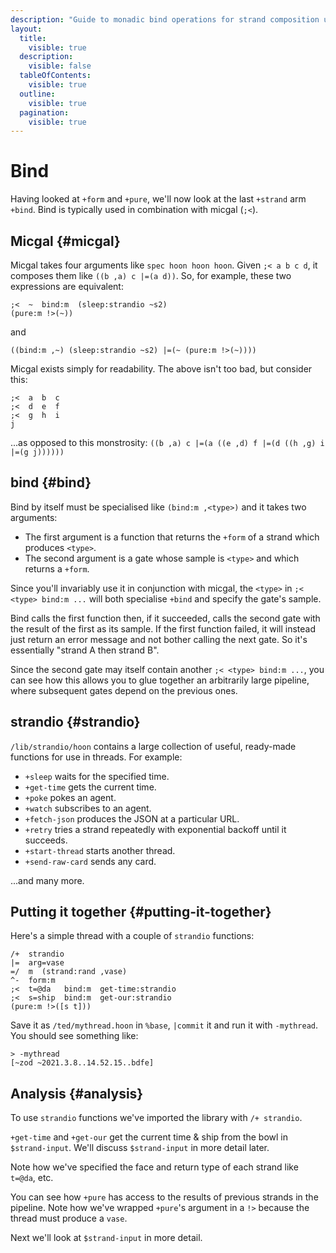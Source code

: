 ```yaml
---
description: "Guide to monadic bind operations for strand composition using the ;< micgal rune, chaining strands sequentially, error handling, and strandio library functions for complex thread operations."
layout:
  title:
    visible: true
  description:
    visible: false
  tableOfContents:
    visible: true
  outline:
    visible: true
  pagination:
    visible: true
---
```


# Bind

Having looked at `+form` and `+pure`, we'll now look at the last `+strand` arm `+bind`. Bind is typically used in combination with micgal (`;<`).

## Micgal {#micgal}

Micgal takes four arguments like `spec hoon hoon hoon`. Given `;< a b c d`, it composes them like `((b ,a) c |=(a d))`. So, for example, these two expressions are equivalent:

```hoon
;<  ~  bind:m  (sleep:strandio ~s2)
(pure:m !>(~))
```

and

```hoon
((bind:m ,~) (sleep:strandio ~s2) |=(~ (pure:m !>(~))))
```

Micgal exists simply for readability. The above isn't too bad, but consider this:

```hoon
;<  a  b  c
;<  d  e  f
;<  g  h  i
j
```

...as opposed to this monstrosity: `((b ,a) c |=(a ((e ,d) f |=(d ((h ,g) i |=(g j))))))`

## bind {#bind}

Bind by itself must be specialised like `(bind:m ,<type>)` and it takes two arguments:

- The first argument is a function that returns the `+form` of a strand which produces `<type>`.
- The second argument is a gate whose sample is `<type>` and which returns a `+form`.

Since you'll invariably use it in conjunction with micgal, the `<type>` in `;< <type> bind:m ...` will both specialise `+bind` and specify the gate's sample.

Bind calls the first function then, if it succeeded, calls the second gate with the result of the first as its sample. If the first function failed, it will instead just return an error message and not bother calling the next gate. So it's essentially "strand A then strand B".

Since the second gate may itself contain another `;< <type> bind:m ...`, you can see how this allows you to glue together an arbitrarily large pipeline, where subsequent gates depend on the previous ones.

## strandio {#strandio}

`/lib/strandio/hoon` contains a large collection of useful, ready-made functions for use in threads. For example:

- `+sleep` waits for the specified time.
- `+get-time` gets the current time.
- `+poke` pokes an agent.
- `+watch` subscribes to an agent.
- `+fetch-json` produces the JSON at a particular URL.
- `+retry` tries a strand repeatedly with exponential backoff until it succeeds.
- `+start-thread` starts another thread.
- `+send-raw-card` sends any card.

...and many more.

## Putting it together {#putting-it-together}

Here's a simple thread with a couple of `strandio` functions:

```hoon
/+  strandio
|=  arg=vase
=/  m  (strand:rand ,vase)
^-  form:m
;<  t=@da   bind:m  get-time:strandio
;<  s=ship  bind:m  get-our:strandio
(pure:m !>([s t]))
```

Save it as `/ted/mythread.hoon` in `%base`, `|commit` it and run it with `-mythread`. You should see something like:

```
> -mythread
[~zod ~2021.3.8..14.52.15..bdfe]
```

## Analysis {#analysis}

To use `strandio` functions we've imported the library with `/+ strandio`.

`+get-time` and `+get-our` get the current time & ship from the bowl in `$strand-input`. We'll discuss `$strand-input` in more detail later.

Note how we've specified the face and return type of each strand like `t=@da`, etc.

You can see how `+pure` has access to the results of previous strands in the pipeline. Note how we've wrapped `+pure`'s argument in a `!>` because the thread must produce a `vase`.

Next we'll look at `$strand-input` in more detail.
